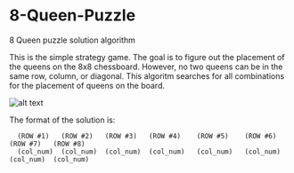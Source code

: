 # 8-Queen-Puzzle
8 Queen puzzle solution algorithm

This is the simple strategy game. The goal is to figure out the placement of the queens on the 8x8 chessboard. However, no two queens can be in the same row, column, or diagonal. This algoritm searches for all combinations for the placement of queens on the board. 


![alt text](http://www.aiai.ed.ac.uk/~gwickler/images/8-queens-config.png)


The format of the solution is: 

      (ROW #1)   (ROW #2)   (ROW #3)   (ROW #4)    (ROW #5)    (ROW #6)    (ROW #7)   (ROW #8)
      (col_num)  (col_num)  (col_num)  (col_num)   (col_num)   (col_num)   (col_num)  (col_num)


